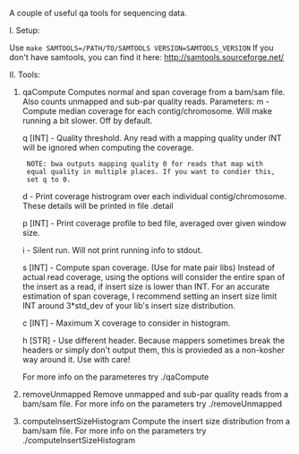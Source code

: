 A couple of useful qa tools for sequencing data.

I. Setup:

   Use `make SAMTOOLS=/PATH/TO/SAMTOOLS VERSION=SAMTOOLS_VERSION`
   If you don't have samtools, you can find it here:
      http://samtools.sourceforge.net/

II. Tools:

1. qaCompute
   Computes normal and span coverage from a bam/sam file.
   Also counts unmapped and sub-par quality reads.
   Parameters:
   m	    -	Compute median coverage for each contig/chromosome. 
   		Will make running a bit slower. Off by default.
   
   q [INT]  -   Quality threshold. Any read with a mapping quality under
                INT will be ignored when computing the coverage.
                
		NOTE: bwa outputs mapping quality 0 for reads that map with
		equal quality in multiple places. If you want to condier this,
		set q to 0.
   
   d        -   Print coverage histrogram over each individual contig/chromosome.
   	        These details will be printed in file <output>.detail
  
   p [INT]  -   Print coverage profile to bed file, averaged over given window size.  
   
   i        -   Silent run. Will not print running info to stdout.

   s [INT]  -   Compute span coverage. (Use for mate pair libs)
                Instead of actual read coverage, using the options will consider
                the entire span of the insert as a read, if insert size is
		lower than INT. 
 		For an accurate estimation of span coverage, I recommend
		setting an insert size limit INT around 3*std_dev of your lib's 
		insert size distribution.

   c [INT]  -   Maximum X coverage to consider in histogram.

   h [STR]  -   Use different header. 
                Because mappers sometimes break the headers or simply don't output them, 
		this is provieded as a non-kosher way around it. Use with care!

   For more info on the parameteres try ./qaCompute

2. removeUnmapped
   Remove unmapped and sub-par quality reads from a bam/sam file.
   For more info on the parameters try ./removeUnmapped

3. computeInsertSizeHistogram
   Compute the insert size distribution from a bam/sam file.
   For more info on the parameters try ./computeInsertSizeHistogram 
